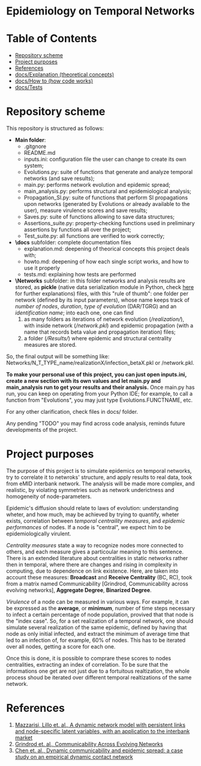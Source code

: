 # Epidemiology on Temporal Networks

# Table of Contents
* [Repository scheme](#repository-scheme)
* [Project purposes](#project-purposes)
* [References](#references)
* [docs/Explanation (theoretical concepts)](/docs/explanation.md)
* [docs/How to (how code works)](/docs/howto.md)
* [docs/Tests](docs/tests.md)

# Repository scheme
This repository is structured as follows:
* **Main folder**: 
  * .gitgnore
  * README.md
  * inputs.ini: configuration file the user can change to create its own system;
  * Evolutions.py: suite of functions that generate and analyze temporal networks (and save results);
  * main.py: performs network evolution and epidemic spread;
  * main_analysis.py: performs structural and epidemiological analysis;
  * Propagation_SI.py: suite of functions that perform SI propagations upon networks (generated by Evolutions or already available to the user), measure virulence scores and save results;
  * Saves.py: suite of functions allowing to save data structures;
  * Assertions_suite.py: property-checking functions used in preliminary assertions by functions all over the project;
  * Test_suite.py: all functions are verified to work correctly;
* **\docs** subfolder: complete documentation files
  * explanation.md: deepening of theorical concepts this project deals with;
  * howto.md: deepening of how each single script works, and how to use it properly
  * tests.md: explaining how tests are performed
* **\Networks** subfolder: in this folder networks and analysis results are stored, as **pickle** (native data serialization module in Python, check [here](https://docs.python.org/3/library/pickle.html) for further explanations) files, with this "rule of thumb": one folder per network (defined by its input parameters), whose name keeps track of *number of nodes*, *duration*, *type of evolution* (DAR/TGRG) and an *identification name*; into each one, one can find 
  1) as many folders as iterations of network evolution (*/realization/*), with inside network (*/network.pkl*) and epidemic propagation (with a name that records beta value and propagation iteration) files; 
  2) a folder (*/Results/*) where epidemic and structural centrality measures are stored.
 
So, the final output will be something like: Networks/N_T_TYPE_name/realizationX/infection_betaX.pkl or /network.pkl.

**To make your personal use of this project, you can just open inputs.ini, create a new section with its own values and let main.py and main_analysis run to get your results and their analysis.** Once main.py has run, you can keep on operating from your Python IDE; for example, to call a function from "Evolutions", you may just type Evolutions.FUNCTNAME, etc.

For any other clarification, check files in docs/ folder.

Any pending "TODO" you may find across code analysis, reminds future developments of the project.

# Project purposes
The purpose of this project is to simulate epidemics on temporal networks, try to correlate it to netwroks' structure, and apply results to real data, took from eMID interbank network. The analysis will be made more complex, and realistic, by violating symmetries such as network underictness and homogeneity of node-parameters. 

Epidemic's diffusion should relate to laws of evolution: understanding wheter, and how much, may be achieved by trying to quantify, wheter exists, correlation between *temporal centraility measures*, and *epidemic performances* of nodes. If a node is "central", we expect him to be epidemiologically virulent.

*Centrality measures* state a way to recognize nodes more connected to others, and each measure gives a particoular meaning to this sentence. There is an extended literature about centralities in static networks rather then in temporal, where there are changes and rising in complexity in computing, due to dependence on link existence. Here, are taken into account these measures: **Broadcast** and **Receive Centrality** (BC, RC), took from a matrix named Communicability [Grindrod, Communicability across evolving networks], **Aggregate Degree**, **Binarized Degree**.

*Virulence* of a node can be measured in various ways. For example, it can be expressed as the **average**, or **minimum**, number of time steps necessary to infect a certain percentage of node population, provived that that node is the "index case". So, for a set realization of a temporal network, one should simulate several realization of the same epidemic, defined by having that node as only initial infected, and extract the minimum of average time that led to an infection of, for example, 60% of nodes. This has to be iterated over all nodes, getting a score for each one. 

Once this is done, it is possible to comprare these scores to nodes centralities, extracting an index of correlation. To be sure that the informations one get are not just due to a fortuitous realtization, the whole process shoud be iterated over different temporal realtizations of the same network.

# References
1. [Mazzarisi, Lillo et. al., A dynamic network model with persistent links and node-specific latent variables, with an application to the interbank market](https://arxiv.org/pdf/1801.00185.pdf)
2. [Grindrod et. al., Communicability Across Evolving Networks](http://centaur.reading.ac.uk/19357/1/Coomunicability_accepted.pdf)
3. [Chen et. al., Dynamic communicability and epidemic spread: a case study on an empirical dynamic contact network](https://pdfs.semanticscholar.org/0cd5/46424d279a5a41f4cff3e863c1e0416b067f.pdf)
